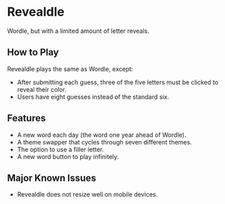 # Revealdle
Wordle, but with a limited amount of letter reveals.

## How to Play
Revealdle plays the same as Wordle, except:
- After submitting each guess, three of the five letters must be clicked to reveal their color.
- Users have eight guesses instead of the standard six.

## Features
- A new word each day (the word one year ahead of Wordle).
- A theme swapper that cycles through seven different themes.
- The option to use a filler letter.
- A new word button to play infinitely.

## Major Known Issues
- Revealdle does not resize well on mobile devices.

